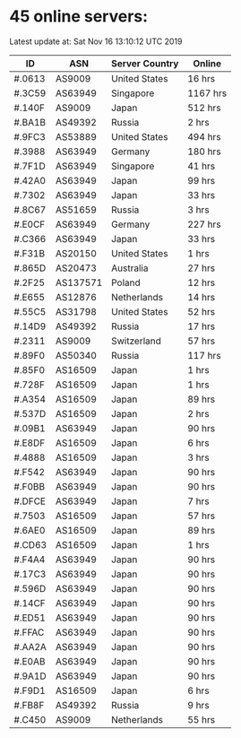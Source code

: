 # 45 online servers:

Latest update at: Sat Nov 16 13:10:12 UTC 2019

| ID | ASN | Server Country | Online |
| -- | --- | -------------- | ------ |
| #.0613 | AS9009 | United States | 16 hrs |
| #.3C59 | AS63949 | Singapore | 1167 hrs |
| #.140F | AS9009 | Japan | 512 hrs |
| #.BA1B | AS49392 | Russia | 2 hrs |
| #.9FC3 | AS53889 | United States | 494 hrs |
| #.3988 | AS63949 | Germany | 180 hrs |
| #.7F1D | AS63949 | Singapore | 41 hrs |
| #.42A0 | AS63949 | Japan | 99 hrs |
| #.7302 | AS63949 | Japan | 33 hrs |
| #.8C67 | AS51659 | Russia | 3 hrs |
| #.E0CF | AS63949 | Germany | 227 hrs |
| #.C366 | AS63949 | Japan | 33 hrs |
| #.F31B | AS20150 | United States | 1 hrs |
| #.865D | AS20473 | Australia | 27 hrs |
| #.2F25 | AS137571 | Poland | 12 hrs |
| #.E655 | AS12876 | Netherlands | 14 hrs |
| #.55C5 | AS31798 | United States | 52 hrs |
| #.14D9 | AS49392 | Russia | 17 hrs |
| #.2311 | AS9009 | Switzerland | 57 hrs |
| #.89F0 | AS50340 | Russia | 117 hrs |
| #.85F0 | AS16509 | Japan | 1 hrs |
| #.728F | AS16509 | Japan | 1 hrs |
| #.A354 | AS16509 | Japan | 89 hrs |
| #.537D | AS16509 | Japan | 2 hrs |
| #.09B1 | AS63949 | Japan | 90 hrs |
| #.E8DF | AS16509 | Japan | 6 hrs |
| #.4888 | AS16509 | Japan | 3 hrs |
| #.F542 | AS63949 | Japan | 90 hrs |
| #.F0BB | AS63949 | Japan | 90 hrs |
| #.DFCE | AS63949 | Japan | 7 hrs |
| #.7503 | AS16509 | Japan | 57 hrs |
| #.6AE0 | AS16509 | Japan | 89 hrs |
| #.CD63 | AS16509 | Japan | 1 hrs |
| #.F4A4 | AS63949 | Japan | 90 hrs |
| #.17C3 | AS63949 | Japan | 90 hrs |
| #.596D | AS63949 | Japan | 90 hrs |
| #.14CF | AS63949 | Japan | 90 hrs |
| #.ED51 | AS63949 | Japan | 90 hrs |
| #.FFAC | AS63949 | Japan | 90 hrs |
| #.AA2A | AS63949 | Japan | 90 hrs |
| #.E0AB | AS63949 | Japan | 90 hrs |
| #.9A1D | AS63949 | Japan | 90 hrs |
| #.F9D1 | AS16509 | Japan | 6 hrs |
| #.FB8F | AS49392 | Russia | 9 hrs |
| #.C450 | AS9009 | Netherlands | 55 hrs |

